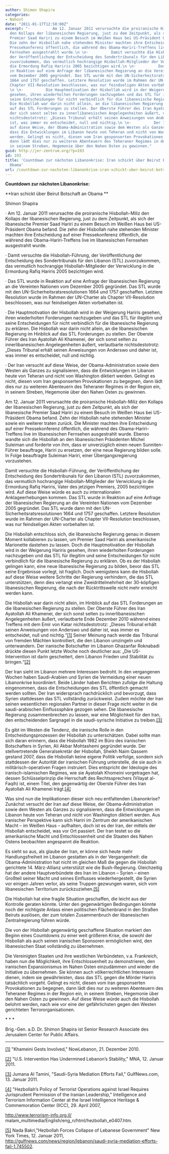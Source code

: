```yaml
---
author: Shimon Shapira
categories:
- Nahost
date: "2011-01-17T12:50:00Z"
excerpt: "·          Am 12. Januar 2011 verursachte die proiranische Hisbollah-Miliz
  den Kollaps der libanesischen Regierung, just zu dem Zeitpunkt, als sich der libanesische
  Premier Saad Hariri zu einem Besuch im Weißen Haus bei US-Präsident Obama befand.
  Die zehn der Hisbollah nahe stehenden Minister machten ihre Entscheidung auf einer
  Pressekonferenz öffentlich, die während des Obama-Hariri-Treffens live im libanesischen
  Fernsehen ausgestrahlt wurde.\n \n·          Damit versuchte die Hisbollah-Führung,
  der Veröffentlichung der Entscheidung des Sondertribunals für den Libanon (STL)
  zuvorzukommen, das vermutlich hochrangige Hisbollah-Mitglieder der Verwicklung in
  die Ermordung Rafiq Hariris 2005 bezichtigen wird.\n \n·          Das STL wurde
  in Reaktion auf eine Anfrage der libanesischen Regierung an die Vereinten Nationen
  vom Dezember 2005 gegründet. Das STL wurde mit den UN-Sicherheitsratsresolutionen
  1664 und 1757 geschaffen. Letztere Resolution wurde im Rahmen der UN-Charter als
  Chapter VII-Resolution beschlossen, was nur feindseligen Akten vorbehalten ist.
  \n \n·          Die Hauptmotivation der Hisbollah wird in der Weigerung Hariris
  gesehen, ihren wiederholten Forderungen nachzugeben und das STL für illegitim und
  seine Entscheidungen für nicht verbindlich für die libanesische Regierung zu erklären.
  Die Hisbollah war darin nicht allein, an die libanesischen Regierung im Hinblick
  auf das STL Forderungen zu stellen. Der Oberste Führer des Iran Ayatollah Ali Khamenei,
  der sich sonst selten zu innerlibanesischen Angelegenheiten äußert, verlautbarte
  nichtsdestotrotz: „Dieses Tribunal erhält seinen Anweisungen von Anderswo und daher
  ist, was immer es entscheidet, null und nichtig.\n \n·          Der Iran versucht
  auf diese Weise, der Obama-Administration sowie dem Westen als Ganzes zu signalisieren,
  dass die Entwicklungen im Libanon heute von Teheran und nicht von Washington diktiert
  werden. Gelingt es nicht, diesen vom Iran gesponserten Provokationen zu begegnen,
  dann lädt dies nur zu weiteren Abenteuern des Teheraner Regimes in der Region ein,
  in seinem Streben, Hegemonie über den Nahen Osten zu gewinnen."
guid: http://jer-zentrum.org/?p=193
id: 193
title: 'Countdown zur nächsten Libanonkrise: Iran schickt über Beirut Botschaft an
  Obama'
url: /countdown-zur-nachsten-libanonkrise-iran-schickt-uber-beirut-botschaft-an-obama/
---
```



**Countdown zur nächsten Libanonkrise:**



**Iran schickt über Beirut Botschaft an Obama **

 

Shimon Shapira

 

 

· Am 12. Januar 2011 verursachte die proiranische Hisbollah-Miliz den Kollaps der libanesischen Regierung, just zu dem Zeitpunkt, als sich der libanesische Premier Saad Hariri zu einem Besuch im Weißen Haus bei US-Präsident Obama befand. Die zehn der Hisbollah nahe stehenden Minister machten ihre Entscheidung auf einer Pressekonferenz öffentlich, die während des Obama-Hariri-Treffens live im libanesischen Fernsehen ausgestrahlt wurde.

 

· Damit versuchte die Hisbollah-Führung, der Veröffentlichung der Entscheidung des Sondertribunals für den Libanon (STL) zuvorzukommen, das vermutlich hochrangige Hisbollah-Mitglieder der Verwicklung in die Ermordung Rafiq Hariris 2005 bezichtigen wird.

 

· Das STL wurde in Reaktion auf eine Anfrage der libanesischen Regierung an die Vereinten Nationen vom Dezember 2005 gegründet. Das STL wurde mit den UN-Sicherheitsratsresolutionen 1664 und 1757 geschaffen. Letztere Resolution wurde im Rahmen der UN-Charter als Chapter VII-Resolution beschlossen, was nur feindseligen Akten vorbehalten ist. 

 

· Die Hauptmotivation der Hisbollah wird in der Weigerung Hariris gesehen, ihren wiederholten Forderungen nachzugeben und das STL für illegitim und seine Entscheidungen für nicht verbindlich für die libanesische Regierung zu erklären. Die Hisbollah war darin nicht allein, an die libanesischen Regierung im Hinblick auf das STL Forderungen zu stellen. Der Oberste Führer des Iran Ayatollah Ali Khamenei, der sich sonst selten zu innerlibanesischen Angelegenheiten äußert, verlautbarte nichtsdestotrotz: „Dieses Tribunal erhält seinen Anweisungen von Anderswo und daher ist, was immer es entscheidet, null und nichtig.

 

· Der Iran versucht auf diese Weise, der Obama-Administration sowie dem Westen als Ganzes zu signalisieren, dass die Entwicklungen im Libanon heute von Teheran und nicht von Washington diktiert werden. Gelingt es nicht, diesen vom Iran gesponserten Provokationen zu begegnen, dann lädt dies nur zu weiteren Abenteuern des Teheraner Regimes in der Region ein, in seinem Streben, Hegemonie über den Nahen Osten zu gewinnen.

 

Am 12. Januar 2011 verursachte die proiranische Hisbollah-Miliz den Kollaps der libanesischen Regierung, just zu dem Zeitpunkt, als sich der libanesische Premier Saad Hariri zu einem Besuch im Weißen Haus bei US-Präsident Obama befand. Zehn der Hisbollah nahe stehenden Minister sowie ein weiterer traten zurück. Die Minister machten ihre Entscheidung auf einer Pressekonferenz öffentlich, die während des Obama-Hariri-Treffens live im libanesischen Fernsehen ausgestrahlt wurde. Ebenso wandte sich die Hisbollah an den libanesischen Präsidenten Michel Suleiman und forderte von ihm, dass er unverzüglich einen neuen Sunniten-Führer beauftrage, Hariri zu ersetzen, der eine neue Regierung bilden solle. In Folge beauftragte Suleiman Hariri, einer Übergangsregierung vorzustehen.

 

Damit versuchte die Hisbollah-Führung, der Veröffentlichung der Entscheidung des Sondertribunals für den Libanon (STL) zuvorzukommen, das vermutlich hochrangige Hisbollah-Mitglieder der Verwicklung in die Ermordung Rafiq Hariris, Vater des jetzigen Premiers, 2005 bezichtigen wird. Auf diese Weise würde es auch zu internationalen Anklageerhebungen kommen. Das STL wurde in Reaktion auf eine Anfrage der libanesischen Regierung an die Vereinten Nationen vom Dezember 2005 gegründet. Das STL wurde dann mit den UN-Sicherheitsratsresolutionen 1664 und 1757 geschaffen. Letztere Resolution wurde im Rahmen der UN-Charter als Chapter VII-Resolution beschlossen, was nur feindseligen Akten vorbehalten ist. 

 

Die Hisbollah entschloss sich, die libanesische Regierung genau in diesem Moment kollabieren zu lassen, um Premier Saad Hariri als amerikanische Marionette dastehen zu lassen. Doch die Hauptmotivation der Hisbollah wird in der Weigerung Hariris gesehen, ihren wiederholten Forderungen nachzugeben und das STL für illegitim und seine Entscheidungen für nicht verbindlich für die libanesische Regierung zu erklären. Ob es der Hisbollah gelingen kann, eine neue libanesische Regierung zu bilden, bevor das STL seine Ergebnisse vorlegt, ist fraglich. Doch wenigstens kann die Hisbollah auf diese Weise weitere Schritte der Regierung verhindern, die das STL unterstützen, denn dies verlangt eine Zweidrittelmehrheit der 30-köpfigen libanesischen Regierung, die nach der Rücktrittswelle nicht mehr erreicht werden kann.

 

Die Hisbollah war darin nicht allein, im Hinblick auf das STL Forderungen an die libanesischen Regierung zu stellen. Der Oberste Führer des Iran Ayatollah Ali Khamenei, der sich sonst selten zu innerlibanesischen Angelegenheiten äußert, verlautbarte Ende Dezember 2010 während eines Treffens mit dem Emir von Katar nichtsdestotrotz: „Dieses Tribunal erhält seinen Anweisungen von Anderswo und daher ist, was immer es entscheidet, null und nichtig.“[\[1\]]("#_edn1") Seiner Meinung nach werde das Tribunal von fremden Mächten kontrolliert, die den Libanon umzingeln und unterwandern. Der iranische Botschafter im Libanon Ghazanfar Roknabadi drückte diesen Punkt letzte Woche noch deutlicher aus: „Die US-Intervention ist darin gescheitert, dem Libanon Frieden und Stabilität zu bringen.“[\[2\]]("#_edn2")

 

Der Iran sieht im Libanon mehrere Interessen bedroht. In den vergangenen Wochen haben Saudi-Arabien und Syrien die Vermeidung einer neuen Libanonkrise koordiniert. Beide Länder haben Berichten zufolge die Haltung eingenommen, dass die Entscheidungen des STL öffentlich gemacht werden sollten. Der Iran widersprach nachdrücklich und bevorzugt, dass Syrien stattdessen das STL vollständig zurückweist. Zudem möchte der Iran seinen wesentlichen regionalen Partner in dieser Frage nicht weiter in die saudi-arabischen Einflusssphäre gezogen sehen. Die libanesische Regierung zusammenbrechen zu lassen, war eine Möglichkeit für den Iran, den entscheidenden Sargnagel in die saudi-syrische Initiative zu treiben.[\[3\]]("#_edn3")

 

Es gibt im Westen die Tendenz, die iranische Rolle in den Entscheidungsprozessen der Hisbollah zu unterschätzen. Dabei sollte man sich daran erinnern, dass die Hisbollah 1982 im Büro des iranischen Botschafters in Syrien, Ali Akbar Mohtashemi gegründet wurde. Der stellvertretende Generalsekretär der Hisbollah, Sheikh Naim Qassem gestand 2007, dass die Hisbollah keine eigene Politik verfolge, sondern sich stattdessen der Autorität der iranischen Führung unterstelle, die sie auch in militärisch-operativen Fragen instruiert. Dies entspricht der Ideologie des iranisch-islamischen Regimes, wie sie Ayatolah Khomeini vorgetragen hat, dessen Schlüsselprinzip die Herrschaft des Rechtssprechers (Vilayat al-Faqih) ist, einem Titel, den gegenwärtig der Oberste Führer des Iran Ayatollah Ali Khamenei trägt.[\[4\]]("#_edn4")

 

Was sind nun die Implikationen dieser sich neu entfaltenden Libanonkrise? Zunächst versucht der Iran auf diese Weise, der Obama-Administration sowie dem Westen als Ganzes zu signalisieren, dass die Entwicklungen im Libanon heute von Teheran und nicht von Washington diktiert werden. Aus iranischer Perspektive kann sich Hariri im Zentrum der amerikanischen Macht – im Weißen Haus – aufhalten, doch ist es der Iran, der mittels der Hisbollah entscheidet, was vor Ort passiert. Der Iran testet so die amerikanische Macht und Entschlossenheit und die Staaten des Nahen Ostens beobachten angespannt die Reaktion.

Es sieht so aus, als glaube der Iran, er könne sich heute mehr Handlungsfreiheit im Libanon gestatten als in der Vergangenheit: die Obama-Administration hat nicht im gleichen Maß die gegen die Hisbollah gerichtete 14. März-Allianz unterstützt wie die Bush-Regierung. Gleichzeitig hat der andere Hauptverbündete des Iran im Libanon – Syrien – einen Großteil seiner Macht und seines Einflusses wiederhergestellt, die Syrien vor einigen Jahren verlor, als seine Truppen gezwungen waren, sich vom libanesischen Territorium zurückzuziehen.[\[5\]]("#_edn5")

 

Die Hisbollah hat eine fragile Situation geschaffen, die leicht aus der Kontrolle geraten könnte. Unter den gegenwärtigen Bedingungen könnte noch der nichtigste Anlass einen politischen Flächenbrand in den Straßen Beiruts auslösen, der zum totalen Zusammenbruch der libanesischen Zentralregierung führen würde.

 

Die von der Hisbollah gegenwärtig geschaffene Situation markiert den Beginn eines Countdowns zu einer weit größeren Krise, die sowohl der Hisbollah als auch seinen iranischen Sponsoren ermöglichen wird, den libanesischen Staat vollständig zu übernehmen.

 

Die Vereinigten Staaten und ihre westlichen Verbündeten, v.a. Frankreich, haben nun die Möglichkeit, ihre Entschlossenheit zu demonstrieren, den iranischen Expansionismus im Nahen Osten einzudämmen und wieder die Initiative zu übernehmen. Sie können auch völkerrechtlichen Interessen dienen, indem sie gewährleisten, dass das STL gegen die Mörder Hariris tatsächlich vorgeht. Gelingt es nicht, diesen vom Iran gesponserten Provokationen zu begegnen, dann lädt dies nur zu weiteren Abenteuern des Teheraner Regimes in der Region ein, in seinem Streben, Hegemonie über den Nahen Osten zu gewinnen. Auf diese Weise würde auch die Hisbollah belohnt werden, nach wie vor eine der gefährlichsten gegen den Westen gerichteten Terrororganisationen.

 

 

\* \* \*

 

Brig.-Gen. a.D. Dr. Shimon Shapira ist Senior Research Associate des Jerusalem Center for Public Affairs.

 

  
  
---



[\[1\]]("#_ednref1") "Khameini Gests Involved," NowLebanon, 21. Dezember 2010.



[\[2\]]("#_ednref2") "U.S. Intervention Has Undermined Lebanon’s Stability," MNA, 12. Januar 2011.



[\[3\]]("#_ednref3") Jumana Al Tamini, "Saudi-Syria Mediation Efforts Fail," GulfNews.com, 13. Januar 2011.



[\[4\]]("#_ednref4") "Hezbollah’s Policy of Terrorist Operations against Israel Requires Jurisprudent Permission of the Iranian Leadership," Intelligence and Terrorism Information Center at the Israel Intelligence Heritage &amp; Commemoration Center (IICC), 29. April 2007,

http://www.terrorism-info.org.il/ malam\_multimedia/English/eng\_n/html/hezbollah\_e0407.htm.



[\[5\]]("#_ednref5") Nada Bakri,"Hezbollah Forces Collapse of Lebanese Government" New York Times, 12. Januar 2011, http://gulfnews.com/news/region/lebanon/saudi-syria-mediation-efforts-fail-1.745502.


